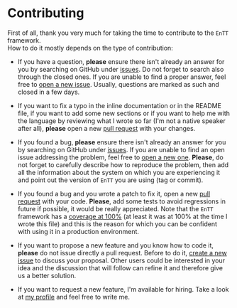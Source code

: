 # Contributing

First of all, thank you very much for taking the time to contribute to the
`EnTT` framework.<br/>
How to do it mostly depends on the type of contribution:

* If you have a question, **please** ensure there isn't already an answer for
  you by searching on GitHub under
  [issues](https://github.com/skypjack/entt/issues). Do not forget to search
  also through the closed ones. If you are unable to find a proper answer, feel
  free to [open a new issue](https://github.com/skypjack/entt/issues/new).
  Usually, questions are marked as such and closed in a few days.

* If you want to fix a typo in the inline documentation or in the README file,
  if you want to add some new sections or if you want to help me with the
  language by reviewing what I wrote so far (I'm not a native speaker after
  all), **please** open a new
  [pull request](https://github.com/skypjack/entt/pulls) with your changes.

* If you found a bug, **please** ensure there isn't already an answer for you by
  searching on GitHub under [issues](https://github.com/skypjack/entt/issues).
  If you are unable to find an open issue addressing the problem, feel free to
  [open a new one](https://github.com/skypjack/entt/issues/new). **Please**, do
  not forget to carefully describe how to reproduce the problem, then add all
  the information about the system on which you are experiencing it and point
  out the version of `EnTT` you are using (tag or commit).

* If you found a bug and you wrote a patch to fix it, open a new
  [pull request](https://github.com/skypjack/entt/pulls) with your code.
  **Please**, add some tests to avoid regressions in future if possible, it
  would be really appreciated. Note that the `EnTT` framework has a
  [coverage at 100%](https://coveralls.io/github/skypjack/entt?branch=master)
  (at least it was at 100% at the time I wrote this file) and this is the reason
  for which you can be confident with using it in a production environment.

* If you want to propose a new feature and you know how to code it, **please**
  do not issue directly a pull request. Before to do it,
  [create a new issue](https://github.com/skypjack/entt/issues/new) to discuss
  your proposal. Other users could be interested in your idea and the discussion
  that will follow can refine it and therefore give us a better solution.

* If you want to request a new feature, I'm available for hiring. Take a look at
  [my profile](https://github.com/skypjack) and feel free to write me.
